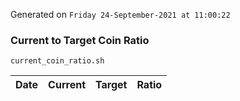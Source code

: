 Generated on `Friday 24-September-2021 at 11:00:22`

### Current to Target Coin Ratio
`current_coin_ratio.sh`

Date|Current|Target|Ratio
---|---|---|---
